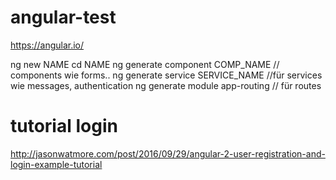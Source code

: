 # angular-test
https://angular.io/

ng new NAME
cd NAME
ng generate component COMP_NAME // components wie forms..
ng generate service SERVICE_NAME //für services wie messages, authentication
ng generate module app-routing // für routes

# tutorial login
http://jasonwatmore.com/post/2016/09/29/angular-2-user-registration-and-login-example-tutorial
